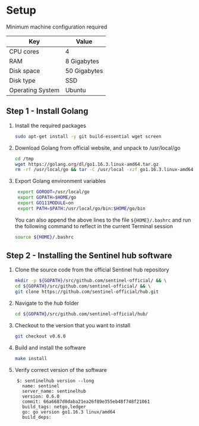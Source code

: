 # Setup

Minimum machine configuration required

| Key              | Value        |
| ---------------- | ------------ |
| CPU cores        | 4            |
| RAM              | 8 Gigabytes  |
| Disk space       | 50 Gigabytes |
| Disk type        | SSD          |
| Operating System | Ubuntu       |

## Step 1 - Install Golang

1. Install the required packages

   ```sh
   sudo apt-get install -y git build-essential wget screen
   ```

1. Download Golang from official website, and unpack to /usr/local/go

   ```sh
   cd /tmp
   wget https://golang.org/dl/go1.16.3.linux-amd64.tar.gz
   rm -rf /usr/local/go && tar -C /usr/local -xzf go1.16.3.linux-amd64.tar.gz
   ```

1. Export Golang environment variables

   ```sh
    export GOROOT=/usr/local/go
    export GOPATH=$HOME/go
    export GO111MODULE=on
    export PATH=$PATH:/usr/local/go/bin:$HOME/go/bin
   ```

   You can also append the above lines to the file `${HOME}/.bashrc` and run the following command to reflect in the current Terminal session

   ```sh
   source ${HOME}/.bashrc
   ```

## Step 2 - Installing the Sentinel hub software

1. Clone the source code from the official Sentinel hub repository

   ```sh
   mkdir -p ${GOPATH}/src/github.com/sentinel-official/ && \
   cd ${GOPATH}/src/github.com/sentinel-official/ && \
   git clone https://github.com/sentinel-official/hub.git
   ```

2. Navigate to the _hub_ folder

   ```sh
   cd ${GOPATH}/src/github.com/sentinel-official/hub/
   ```

3. Checkout to the version that you want to install

   ```sh
   git checkout v0.6.0
   ```

4. Build and install the software

   ```sh
   make install
   ```

5. Verify correct version of the software

```
    $: sentinelhub version --long
      name: sentinel
      server_name: sentinelhub
      version: 0.6.0
      commit: 66a6687d0daba21ea26f89e355eb48f748f21061
      build_tags: netgo,ledger
      go: go version go1.16.3 linux/amd64
      build_deps:
```
